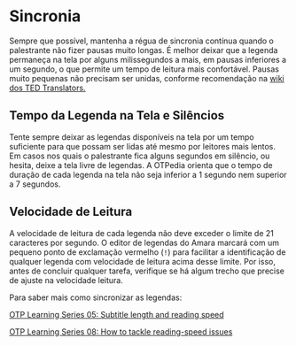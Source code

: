 # Sincronia

Sempre que possível, mantenha a régua de sincronia contínua quando o palestrante não fizer pausas muito longas. É melhor deixar que a legenda permaneça na tela por alguns milissegundos a mais, em pausas inferiores a um segundo, o que permite um tempo de leitura mais confortável. Pausas muito pequenas não precisam ser unidas, conforme recomendação na [wiki dos TED Translators.][si1]

## Tempo da Legenda na Tela e Silêncios

Tente sempre deixar as legendas disponíveis na tela por um tempo suficiente para que possam ser lidas até mesmo por leitores mais lentos. Em casos nos quais o palestrante fica alguns segundos em silêncio, ou hesita, deixe a tela livre de legendas. A OTPedia orienta que o tempo de duração de cada legenda na tela não seja inferior a 1 segundo nem superior a 7 segundos.

## Velocidade de Leitura

A velocidade de leitura de cada legenda não deve exceder o limite de 21 caracteres por segundo. O editor de legendas do Amara marcará com um pequeno ponto de exclamação vermelho (`!`) para facilitar a identificação de qualquer legenda com velocidade de leitura acima desse limite. Por isso, antes de concluir qualquer tarefa, verifique se há algum trecho que precise de ajuste na velocidade leitura.

Para saber mais como sincronizar as legendas:

[OTP Learning Series 05: Subtitle length and reading speed][si2]

[OTP Learning Series 08: How to tackle reading-speed issues][si3]

[si1]: http://translations.ted.org/wiki/Template:GoodSubtitles#Note_on_gaps_between_subtitles
[si2]: https://www.youtube.com/watch?v=yvNQoD32Qqo&list=PLuvL0OYxuPwxQbdq4W7TCQ7TBnW39cDRC&index=5
[si3]: https://www.youtube.com/watch?v=QVz0XyEAbHU&list=PLuvL0OYxuPwxQbdq4W7TCQ7TBnW39cDRC&index=8
